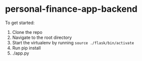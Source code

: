 # personal-finance-app-backend

To get started:
1. Clone the repo
2. Navigate to the root directory
3. Start the virtualenv by running `source ./flask/bin/activate` 
4. Run pip install 
4. ./app.py
